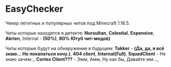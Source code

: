 # EasyChecker
Чекер легитных и популярных читов под Minecraft 1.16.5.

Читы которые находятся в детекте:
**Nursultan**,
**Celestial**,
**Expensive**,
**Akrien**,
Internal - **(50%)**,
**80% Ютуб чит-модов)**

Читы которые будут на обнаружение в будущем:
**Takker** - **(Да, да, я всё знаю... Но покапаться хочу.)**,
**404 client**,
**Internal(Full)**,
**SquadClient** - Не знаю зачем..,
**Cortex Client???** - Эмм, Амм, Ну как бы, Давайте мм...,
